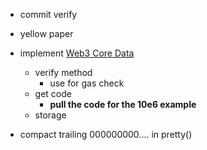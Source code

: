 
- commit verify

- yellow paper

- implement [Web3 Core Data](https://web3py.readthedocs.io/en/stable/overview.html?highlight=account#api)
    - verify method
      - use for gas check
    - get code
      - **pull the code for the 10e6 example**
    - storage

- compact trailing 000000000.... in pretty()